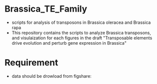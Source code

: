 # Brassica_TE_Family
* scripts for analysis of transposons in Brassica oleracea and Brassica rapa
* This repository contains the scripts to analyze Brassica transposons, and visulaization for each figures in the draft "Transposable elements drive evolution and perturb gene expression in Brassica"

# Requirement
* data should be drowload from figshare:
